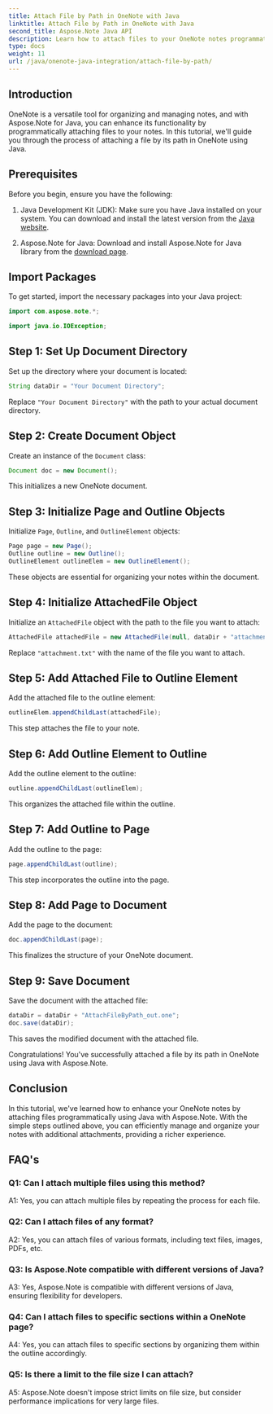 ```yaml
---
title: Attach File by Path in OneNote with Java
linktitle: Attach File by Path in OneNote with Java
second_title: Aspose.Note Java API
description: Learn how to attach files to your OneNote notes programmatically using Java with Aspose.Note.
type: docs
weight: 11
url: /java/onenote-java-integration/attach-file-by-path/
---
```

## Introduction

OneNote is a versatile tool for organizing and managing notes, and with Aspose.Note for Java, you can enhance its functionality by programmatically attaching files to your notes. In this tutorial, we'll guide you through the process of attaching a file by its path in OneNote using Java.

## Prerequisites

Before you begin, ensure you have the following:

1. Java Development Kit (JDK): Make sure you have Java installed on your system. You can download and install the latest version from the [Java website](https://www.oracle.com/java/).
   
2. Aspose.Note for Java: Download and install Aspose.Note for Java library from the [download page](https://releases.aspose.com/note/java/).

## Import Packages

To get started, import the necessary packages into your Java project:

```java
import com.aspose.note.*;

import java.io.IOException;
```

## Step 1: Set Up Document Directory

Set up the directory where your document is located:

```java
String dataDir = "Your Document Directory";
```

Replace `"Your Document Directory"` with the path to your actual document directory.

## Step 2: Create Document Object

Create an instance of the `Document` class:

```java
Document doc = new Document();
```

This initializes a new OneNote document.

## Step 3: Initialize Page and Outline Objects

Initialize `Page`, `Outline`, and `OutlineElement` objects:

```java
Page page = new Page();
Outline outline = new Outline();
OutlineElement outlineElem = new OutlineElement();
```

These objects are essential for organizing your notes within the document.

## Step 4: Initialize AttachedFile Object

Initialize an `AttachedFile` object with the path to the file you want to attach:

```java
AttachedFile attachedFile = new AttachedFile(null, dataDir + "attachment.txt");
```

Replace `"attachment.txt"` with the name of the file you want to attach.

## Step 5: Add Attached File to Outline Element

Add the attached file to the outline element:

```java
outlineElem.appendChildLast(attachedFile);
```

This step attaches the file to your note.

## Step 6: Add Outline Element to Outline

Add the outline element to the outline:

```java
outline.appendChildLast(outlineElem);
```

This organizes the attached file within the outline.

## Step 7: Add Outline to Page

Add the outline to the page:

```java
page.appendChildLast(outline);
```

This step incorporates the outline into the page.

## Step 8: Add Page to Document

Add the page to the document:

```java
doc.appendChildLast(page);
```

This finalizes the structure of your OneNote document.

## Step 9: Save Document

Save the document with the attached file:

```java
dataDir = dataDir + "AttachFileByPath_out.one";
doc.save(dataDir);
```

This saves the modified document with the attached file.

Congratulations! You've successfully attached a file by its path in OneNote using Java with Aspose.Note.

## Conclusion

In this tutorial, we've learned how to enhance your OneNote notes by attaching files programmatically using Java with Aspose.Note. With the simple steps outlined above, you can efficiently manage and organize your notes with additional attachments, providing a richer experience.

## FAQ's

### Q1: Can I attach multiple files using this method?

A1: Yes, you can attach multiple files by repeating the process for each file.

### Q2: Can I attach files of any format?

A2: Yes, you can attach files of various formats, including text files, images, PDFs, etc.

### Q3: Is Aspose.Note compatible with different versions of Java?

A3: Yes, Aspose.Note is compatible with different versions of Java, ensuring flexibility for developers.

### Q4: Can I attach files to specific sections within a OneNote page?

A4: Yes, you can attach files to specific sections by organizing them within the outline accordingly.

### Q5: Is there a limit to the file size I can attach?

A5: Aspose.Note doesn't impose strict limits on file size, but consider performance implications for very large files.
